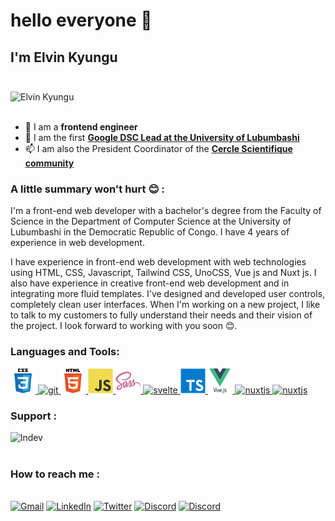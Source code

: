 
# hello everyone  👋
## I'm Elvin Kyungu <br><br>
<img src="https://lh3.googleusercontent.com/pw/AIL4fc-6KCetBz4d8X49LPzkV2XN57y2vYT7CDQTQ0AQOF2BvXuLNjtgJ9i1eR9oRd1NcHJmZ3aZuelUqzsYid5i25I_bf0zv3Fzh3VULwgE1L--W4rhcGGGqtTgd46IuTeIKAq09hkm8NGObYmYIkC8MEQa6W458vdWNd9ptF7ZjZkLIDj7UTYrPXEhLAR9xtwqpttH0KiFUBMJIIiKqw9GidgDui-_5TO5H2XqLYqaJZHCZJ5m7BaDfc5z7-YlDDzxXXKKDQBq5Zbm5RHQFFTqvHN5OIFmwdIDsIcqqe4qVw1QXRqtMA4yH9UOeTPrivh982981WUtCVLlAk353FGe80BsXjCzUfFF8q_AAv-nA2OTQLcGDGwm_cr5JlSGzgOIsEUAxGuStpsPclqdg929TNkX1alQ43cuuHBbObPNOHT7qXbF6MQvX4ausSOWMPh4DYufjLVled2uZ0CG5OUUqcXHEXh7rkyx6pWlpix_YOXbWfXtpv6nFec9eZyQ9K9lU3_tRL3PZmA-uqnldRtmzyqZagGZ20UoMBUJK9jp9EQBBSk0W4WnMNU6PAkTAaCTWuh4tTvumstTHZgNlNclxpjS-8Lcs9Dmf3KLO97nQKr3B4ENCJtBU24_fW9rZ4HhCCQqRv1-vVsPROnBNWgKOV60fUt_9EpUDkMfha0rcnDGDybCtc5XIvs0-sB29sMCryo7ERHEhQHkexsR3ZRp76_4_bWjI59THc4K1gGvCsEJQZer9Y5Vo5jgOCnZjFPySgDOaAH01-SEYhT7r7xcC1r-4COm2eFpOeDbaG72yD1CxFGzWQoHG44PdZyJ6z7toHQ8R6p9mE1DitCatz-lGPMCOtfKm11DynAseWv-6-04MgUTnOKZ_4w6GFOuJNrsEUjd7CgQV5drsw=w1652-h660-s-no?authuser=0" alt="Elvin Kyungu" /> <br><br>
- 🌴 I am a <b>frontend engineer</b>
- 🌴 I am the first <b><a href="https://gdsc.community.dev/university-of-lubumbashi/" target="_blank">Google DSC Lead at the University of Lubumbashi</a></b>
- 📫 I am also the President Coordinator of the <b><a href="https://www.linkedin.com/company/cercle-scientifique-math-info/mycompany/" target="_blank"> Cercle Scientifique community</a></b>

<h3>A little summary won't hurt 😊 :</h3>
<p>
  I'm a front-end web developer with a bachelor's degree from the Faculty of Science in the Department of Computer Science at the University of Lubumbashi     in the Democratic Republic of Congo.
  I have 4 years of experience in web development.

  I have experience in front-end web development with web technologies using HTML, CSS, Javascript, Tailwind CSS, UnoCSS, Vue js and Nuxt js.
  I also have experience in creative front-end web development and in integrating more fluid templates.
  I've designed and developed user controls, completely clean user interfaces.
  When I'm working on a new project, I like to talk to my customers to fully understand their needs and their vision of the project.
  I look forward to working with you soon 😊.
</p>

<h3 align="left">Languages and Tools:</h3>
<p align="left"> 
  <a href="https://www.w3schools.com/css/" target="_blank" rel="noreferrer"> 
    <img src="https://raw.githubusercontent.com/devicons/devicon/master/icons/css3/css3-original-wordmark.svg" alt="css3" width="40" height="40"/> 
  </a> 
  <a href="https://git-scm.com/" target="_blank" rel="noreferrer"> 
    <img src="https://www.vectorlogo.zone/logos/git-scm/git-scm-icon.svg" alt="git" width="40" height="40"/> 
  </a> 
  <a href="https://www.w3.org/html/" target="_blank" rel="noreferrer"> 
    <img src="https://raw.githubusercontent.com/devicons/devicon/master/icons/html5/html5-original-wordmark.svg" alt="html5" width="40" height="40"/> 
  </a> 
  <a href="https://developer.mozilla.org/en-US/docs/Web/JavaScript" target="_blank" rel="noreferrer"> 
    <img src="https://raw.githubusercontent.com/devicons/devicon/master/icons/javascript/javascript-original.svg" alt="javascript" width="40" height="40"/>   </a> 
  <a href="https://sass-lang.com" target="_blank" rel="noreferrer"> 
    <img src="https://raw.githubusercontent.com/devicons/devicon/master/icons/sass/sass-original.svg" alt="sass" width="40" height="40"/> 
  </a> 
  <a href="https://svelte.dev" target="_blank" rel="noreferrer"> 
    <img src="https://upload.wikimedia.org/wikipedia/commons/1/1b/Svelte_Logo.svg" alt="svelte" width="40" height="40"/> 
  </a> 
  <a href="https://www.typescriptlang.org/" target="_blank" rel="noreferrer"> 
    <img src="https://raw.githubusercontent.com/devicons/devicon/master/icons/typescript/typescript-original.svg" alt="typescript" width="40" height="40"/>   </a> 
  <a href="https://vuejs.org/" target="_blank" rel="noreferrer"> 
    <img src="https://raw.githubusercontent.com/devicons/devicon/master/icons/vuejs/vuejs-original-wordmark.svg" alt="vuejs" width="40" height="40"/> 
  </a>
  <a href="https://nuxt.com/docs" target="_blank" rel="noreferrer"> 
    <img src="https://www.vectorlogo.zone/logos/nuxtjs/nuxtjs-icon.svg" alt="nuxtjs" width="40" height="40"/> 
  </a>
  <a href="https://tailwindcss.com/docs/" target="_blank" rel="noreferrer"> 
    <img src="https://www.vectorlogo.zone/logos/tailwindcss/tailwindcss-icon.svg" alt="nuxtjs" width="40" height="40"/> 
  </a>
</p>
<h3 align="left">Support :</h3>
<p>
  <a href="https://www.buymeacoffee.com/elvinkyungu"> 
    <img align="left" src="https://cdn.buymeacoffee.com/buttons/v2/default-yellow.png" height="50" width="210" alt="lndev" />
  </a>
</p><br><br>

<h3>How to reach me :</h3>

<br>[![Gmail](https://img.shields.io/badge/-GMAIL-D14836?style=for-the-badge&logo=gmail&logoColor=white)](mailto:elvinkyungu.75@gmail.com)
[![LinkedIn](https://img.shields.io/badge/-LINKEDIN-0072B1?style=for-the-badge&logo=linkedin&logoColor=white)](https://www.linkedin.com/in/elvin-kyungu/)
[![Twitter](https://img.shields.io/badge/-TWITTER-1DA1F2?style=for-the-badge&logo=twitter&logoColor=white)](https://twitter.com/home?lang=fr)
[![Discord](https://img.shields.io/badge/-DISCORD-5865F2?style=for-the-badge&logo=discord&logoColor=white)](https://discord.com/channels/@me)
[![Discord](https://img.shields.io/badge/-INSTAGRAM-5865F2?style=for-the-badge&logo=instagram&logoColor=white)](https://www.instagram.com/elvin.kyungu/)

<br><br>

